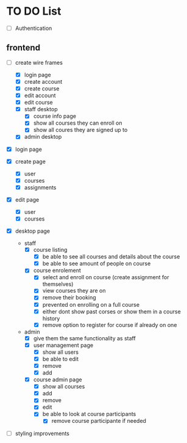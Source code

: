 <h1>TO DO List</h1>

- [ ] Authentication

<h2>frontend</h2>

- [ ] create wire frames
  - [x] login page
  - [x] create account
  - [x] create course
  - [x] edit account
  - [x] edit course
  - [x] staff desktop
    - [x] course info page
    - [x] show all courses they can enroll on
    - [x] show all coures they are signed up to
  - [x] admin desktop
- [x] login page
- [x] create page
  - [x] user
  - [x] courses
  - [x] assignments
- [x] edit page
  - [x] user
  - [x] courses
- [x] desktop page

  - staff
    - [x] course listing
      - [x] be able to see all courses and details about the course
      - [x] be able to see amount of people on course
    - [x] course enrolement
      - [x] select and enroll on course (create assignment for themselves)
      - [x] view courses they are on
      - [x] remove their booking
      - [x] prevented on enrolling on a full course
      - [x] either dont show past corses or show them in a course history
      - [x] remove option to register for course if already on one
  - admin
    - [x] give them the same functionality as staff
    - [x] user management page
      - [x] show all users
      - [x] be able to edit
      - [x] remove
      - [x] add
    - [x] course admin page
      - [x] show all courses
      - [x] add
      - [x] remove
      - [x] edit
      - [x] be able to look at course participants
        - [x] remove course participante if needed

- [ ] styling improvements
